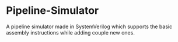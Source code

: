 # Pipeline-Simulator
A pipeline simulator made in SystemVerilog which supports the basic assembly instructions while adding couple new ones.
